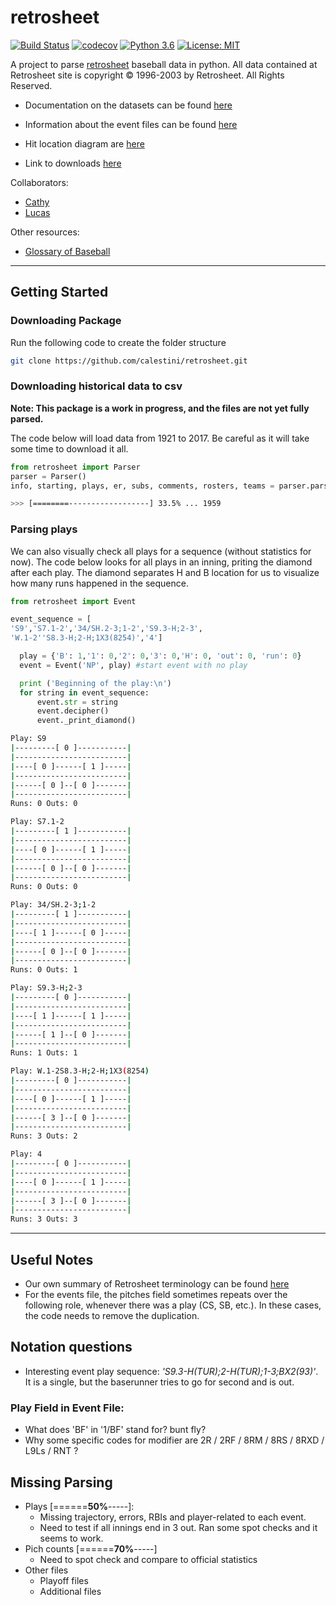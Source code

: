 # retrosheet

[![Build Status](https://travis-ci.org/calestini/retrosheet.svg?branch=master)](https://travis-ci.org/calestini/retrosheet) [![codecov](https://codecov.io/gh/calestini/retrosheet/branch/master/graph/badge.svg)](https://codecov.io/gh/calestini/retrosheet) [![Python 3.6](https://img.shields.io/badge/python-3.6-blue.svg)](https://www.python.org/downloads/release/python-360/) [![License: MIT](https://img.shields.io/badge/License-MIT-yellow.svg)](https://opensource.org/licenses/MIT)


A project to parse [retrosheet](https://www.retrosheet.org) baseball data in python. All data contained at Retrosheet site is copyright © 1996-2003 by Retrosheet. All Rights Reserved.

 - Documentation on the datasets can be found [here](https://www.retrosheet.org/datause.txt)

 - Information about the event files can be found [here](https://www.retrosheet.org/eventfile.htm)

 - Hit location diagram are [here](https://www.retrosheet.org/location.htm)

 - Link to downloads [here](https://www.retrosheet.org/game.htm)

Collaborators:
  - [Cathy](https://github.com/cathyhax)
  - [Lucas](https://github.com/calestini)

Other resources:
  - [Glossary of Baseball](https://en.wikipedia.org/wiki/Glossary_of_baseball)

---

## Getting Started

### Downloading Package

Run the following code to create the folder structure
```bash
git clone https://github.com/calestini/retrosheet.git
```

### Downloading historical data to csv

**Note: This package is a work in progress, and the files are not yet fully parsed.**

The code below will load data from 1921 to 2017. Be careful as it will take some time to download it all.

```python
from retrosheet import Parser
parser = Parser()
info, starting, plays, er, subs, comments, rosters, teams = parser.parse_years(yearFrom=1921, yearTo=2017, save_to_csv=True)
```
```bash
>>> [========------------------] 33.5% ... 1959
```

### Parsing plays

We can also visually check all plays for a sequence (without statistics for now). The code below looks for all plays in an inning, priting the diamond after each play. The diamond separates H and B location for us to visualize how many runs
happened in the sequence.


```python
from retrosheet import Event

event_sequence = [
'S9','S7.1-2','34/SH.2-3;1-2','S9.3-H;2-3',
'W.1-2''S8.3-H;2-H;1X3(8254)','4']

  play = {'B': 1,'1': 0,'2': 0,'3': 0,'H': 0, 'out': 0, 'run': 0}
  event = Event('NP', play) #start event with no play

  print ('Beginning of the play:\n')
  for string in event_sequence:
      event.str = string
      event.decipher()
      event._print_diamond()
```
```bash
Play: S9
|---------[ 0 ]-----------|
|-------------------------|
|----[ 0 ]------[ 1 ]-----|
|-------------------------|
|------[ 0 ]--[ 0 ]-------|
|-------------------------|
Runs: 0	Outs: 0

Play: S7.1-2
|---------[ 1 ]-----------|
|-------------------------|
|----[ 0 ]------[ 1 ]-----|
|-------------------------|
|------[ 0 ]--[ 0 ]-------|
|-------------------------|
Runs: 0	Outs: 0

Play: 34/SH.2-3;1-2
|---------[ 1 ]-----------|
|-------------------------|
|----[ 1 ]------[ 0 ]-----|
|-------------------------|
|------[ 0 ]--[ 0 ]-------|
|-------------------------|
Runs: 0	Outs: 1

Play: S9.3-H;2-3
|---------[ 0 ]-----------|
|-------------------------|
|----[ 1 ]------[ 1 ]-----|
|-------------------------|
|------[ 1 ]--[ 0 ]-------|
|-------------------------|
Runs: 1	Outs: 1

Play: W.1-2S8.3-H;2-H;1X3(8254)
|---------[ 0 ]-----------|
|-------------------------|
|----[ 0 ]------[ 1 ]-----|
|-------------------------|
|------[ 3 ]--[ 0 ]-------|
|-------------------------|
Runs: 3	Outs: 2

Play: 4
|---------[ 0 ]-----------|
|-------------------------|
|----[ 0 ]------[ 1 ]-----|
|-------------------------|
|------[ 3 ]--[ 0 ]-------|
|-------------------------|
Runs: 3	Outs: 3

```

---
## Useful Notes

  - Our own summary of Retrosheet terminology can be found [here](retrosheet/info.txt)
  - For the events file, the pitches field sometimes repeats over the following role, whenever there was a play (CS, SB, etc.). In these cases, the code needs to remove the duplication.

## Notation questions
  - Interesting event play sequence: *'S9.3-H(TUR);2-H(TUR);1-3;BX2(93)'*. It is a single, but the baserunner tries to go for second and is out.

### Play Field in Event File:
  - What does 'BF' in '1/BF' stand for? bunt fly?
  - Why some specific codes for modifier are 2R / 2RF / 8RM / 8RS / 8RXD / L9Ls / RNT ?

## Missing Parsing

  - Plays [======**50%**-----]:
    - Missing trajectory, errors, RBIs and player-related to each event.
    - Need to test if all innings end in 3 out. Ran some spot checks and it seems to work.
  - Pich counts [======**70%**-----]
    - Need to spot check and compare to official statistics
  - Other files
    - Playoff files
    - Additional files
